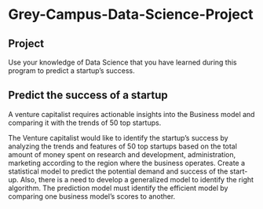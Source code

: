 # Grey-Campus-Data-Science-Project

## Project

Use your knowledge of Data Science that you have learned during this program to predict a startup’s success.

## Predict the success of a startup 

A venture capitalist requires actionable insights into the Business model and comparing it with the trends of 50 top startups.

The Venture capitalist would like to identify the startup’s success by analyzing the trends and features of 50 top startups based on the total amount of money spent on research and development, administration, marketing according to the region where the business operates.
Create a  statistical model to predict the potential demand and success of the start-up. 
Also, there is a need to develop a generalized model to identify the right algorithm.
The prediction model must identify the efficient model by comparing one business model’s scores to another.
